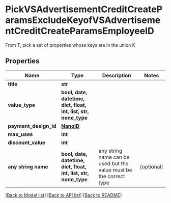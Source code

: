 # PickVSAdvertisementCreditCreateParamsExcludeKeyofVSAdvertisementCreditCreateParamsEmployeeID

From T, pick a set of properties whose keys are in the union K

## Properties
Name | Type | Description | Notes
------------ | ------------- | ------------- | -------------
**title** | **str** |  | 
**value_type** | **bool, date, datetime, dict, float, int, list, str, none_type** |  | 
**payment_design_id** | [**NanoID**](NanoID.md) |  | 
**max_uses** | **int** |  | 
**discount_value** | **int** |  | 
**any string name** | **bool, date, datetime, dict, float, int, list, str, none_type** | any string name can be used but the value must be the correct type | [optional]

[[Back to Model list]](../README.md#documentation-for-models) [[Back to API list]](../README.md#documentation-for-api-endpoints) [[Back to README]](../README.md)


